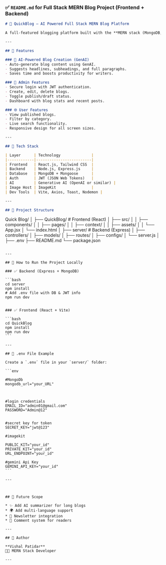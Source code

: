 

### ✅ `README.md` for Full Stack MERN Blog Project (Frontend + Backend)

```markdown
# 📝 QuickBlog — AI Powered Full Stack MERN Blog Platform

A full-featured blogging platform built with the **MERN stack (MongoDB, Express.js, React, Node.js)** that allows users/admins to create, publish, and manage blogs. The project integrates **Generative AI (GenAI)** to assist in blog content creation — one of the most powerful and unique features!

---

## 🚀 Features

### 🔮 AI-Powered Blog Creation (GenAI)
- Auto-generate blog content using GenAI.
- Suggests headlines, subheadings, and full paragraphs.
- Saves time and boosts productivity for writers.

### 🧠 Admin Features
- Secure login with JWT authentication.
- Create, edit, delete blogs.
- Toggle publish/draft status.
- Dashboard with blog stats and recent posts.

### 🌐 User Features
- View published blogs.
- Filter by category.
- Live search functionality.
- Responsive design for all screen sizes.

---

## 🧱 Tech Stack

| Layer      | Technology              |
|------------|-------------------------|
| Frontend   | React.js, Tailwind CSS  |
| Backend    | Node.js, Express.js     |
| Database   | MongoDB + Mongoose      |
| Auth       | JWT (JSON Web Tokens)   |
| AI         | Generative AI (OpenAI or similar) |
| Image Host | ImageKit                |
| Dev Tools  | Vite, Axios, Toast, Nodemon |

---

## 📁 Project Structure

```

Quick Blog/
│
├──  QuickBlog/              # Frontend (React)
│   ├── src/
│   │   ├── components/
│   │   ├── pages/
│   │   ├── context/
│   │   ├── assets/
│   │   └── App.jsx
│   └── index.html
│
├── server/              # Backend (Express)
│   ├── controllers/
│   ├── models/
│   ├── routes/
│   ├── configs/
│   └── server.js
│
├── .env
├── README.md
└── package.json

````

---

## 🔧 How to Run the Project Locally

### ✅ Backend (Express + MongoDB)

```bash
cd server
npm install
# Add .env file with DB & JWT info
npm run dev


### ✅ Frontend (React + Vite)

```bash
cd QuickBlog
npm install
npm run dev
```

---

## 🔑 .env File Example

Create a `.env` file in your `server/` folder:

```env

#MongoDb
mongodb_url="your_URL"



#login credentials
EMAIL_ID="admin01@gmail.com"
PASSWORD="Admin@12"


#secret key for token
SECRET_KEY="jwt@123"

#imagekit

PUBLIC_KIT="your_id"
PRIVATE_KIT="your_id"
URL_ENDPOINT="your_id"

#gemini Api Key
GEMINI_API_KEY="your_id"
```

---

 

## 🤖 Future Scope

* ✨ Add AI summarizer for long blogs
* 🌍 Add multi-language support
* 📧 Newsletter integration
* 💬 Comment system for readers

---

## 🙌 Author

**Vishal Patidar**
🧑‍💻 MERN Stack Developer

---

  